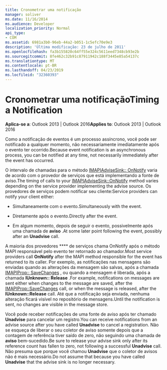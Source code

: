 ```yaml
---
title: Cronometrar uma notificação
manager: soliver
ms.date: 11/16/2014
ms.audience: Developer
localization_priority: Normal
api_type:
- COM
ms.assetid: 6981a3b0-96eb-44a2-b051-1c5efc70e9e3
description: 'Última modificação: 23 de julho de 2011'
ms.openlocfilehash: fa3b155820c64ff55e324c5611eed7348cb93e2b
ms.sourcegitcommit: 8fe462c32b91c87911942c188f3445e85a54137c
ms.translationtype: MT
ms.contentlocale: pt-BR
ms.lasthandoff: 04/23/2019
ms.locfileid: "32360393"
---
```

# <a name="timing-a-notification"></a><span data-ttu-id="4898f-103">Cronometrar uma notificação</span><span class="sxs-lookup"><span data-stu-id="4898f-103">Timing a Notification</span></span>

  
  
<span data-ttu-id="4898f-104">**Aplica-se a**: Outlook 2013 | Outlook 2016</span><span class="sxs-lookup"><span data-stu-id="4898f-104">**Applies to**: Outlook 2013 | Outlook 2016</span></span> 
  
<span data-ttu-id="4898f-105">Como a notificação de eventos é um processo assíncrono, você pode ser notificado a qualquer momento, não necessariamente imediatamente após o evento ter ocorrido.</span><span class="sxs-lookup"><span data-stu-id="4898f-105">Because event notification is an asynchronous process, you can be notified at any time, not necessarily immediately after the event has occurred.</span></span>
  
 <span data-ttu-id="4898f-106">O intervalo de chamadas para o método [IMAPIAdviseSink:: OnNotify](imapiadvisesink-onnotify.md) varia de acordo com o provedor de serviços que está implementando a fonte de aviso.</span><span class="sxs-lookup"><span data-stu-id="4898f-106">The timing of calls to your [IMAPIAdviseSink::OnNotify](imapiadvisesink-onnotify.md) method varies depending on the service provider implementing the advise source.</span></span> <span data-ttu-id="4898f-107">Os provedores de serviços podem notificar seu cliente:</span><span class="sxs-lookup"><span data-stu-id="4898f-107">Service providers can notify your client either:</span></span> 
  
- <span data-ttu-id="4898f-108">Simultaneamente com o evento.</span><span class="sxs-lookup"><span data-stu-id="4898f-108">Simultaneously with the event.</span></span>
    
- <span data-ttu-id="4898f-109">Diretamente após o evento.</span><span class="sxs-lookup"><span data-stu-id="4898f-109">Directly after the event.</span></span>
    
- <span data-ttu-id="4898f-110">Em algum momento, depois de seguir o evento, possivelmente após uma chamada de **aviso** .</span><span class="sxs-lookup"><span data-stu-id="4898f-110">At some later point following the event, possibly after an **Unadvise** call.</span></span> 
    
<span data-ttu-id="4898f-111">A maioria dos provedores \*\*\*\* de serviços chama OnNotify após o método MAPI responsável pelo evento ter retornado ao chamador.</span><span class="sxs-lookup"><span data-stu-id="4898f-111">Most service providers call **OnNotify** after the MAPI method responsible for the event has returned to its caller.</span></span> <span data-ttu-id="4898f-112">Por exemplo, as notificações nas mensagens são enviadas quando as alterações da mensagem são salvas, após a chamada [IMAPIProp:: SaveChanges](imapiprop-savechanges.md) , ou quando a mensagem é liberada, após a chamada **IUnknown:: Release** .</span><span class="sxs-lookup"><span data-stu-id="4898f-112">For example, notifications on messages are sent either when changes to the message are saved, after the [IMAPIProp::SaveChanges](imapiprop-savechanges.md) call, or when the message is released, after the **IUnknown::Release** call.</span></span> <span data-ttu-id="4898f-113">Até que a notificação seja enviada, nenhuma alteração ficará visível no repositório de mensagens.</span><span class="sxs-lookup"><span data-stu-id="4898f-113">Until the notification is sent, no changes are visible in the message store.</span></span> 
  
<span data-ttu-id="4898f-114">Você pode receber notificações de uma fonte de aviso após ter chamado **Unadvise** para cancelar um registro.</span><span class="sxs-lookup"><span data-stu-id="4898f-114">You can receive notifications from an advise source after you have called **Unadvise** to cancel a registration.</span></span> <span data-ttu-id="4898f-115">Não se esqueça de liberar o seu coletor de aviso somente depois que a contagem de referência tiver saído de zero, não seguindo uma chamada de **aviso** bem-sucedido.</span><span class="sxs-lookup"><span data-stu-id="4898f-115">Be sure to release your advise sink only after its reference count has fallen to zero, not following a successful **Unadvise** call.</span></span> <span data-ttu-id="4898f-116">Não presuma que porque você chamou **Unadvise** que o coletor de avisos não é mais necessário.</span><span class="sxs-lookup"><span data-stu-id="4898f-116">Do not assume that because you have called **Unadvise** that the advise sink is no longer necessary.</span></span> 
  

